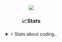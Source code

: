 <div align="center">
  
<p align="center">
  <img src="https://lanyard.cnrad.dev/api/1018290650602553364" />
</p>

### 📈Stats
<details>
    <summary> ⚡ Stats about coding.. </> </summary>
    <br/>

<!--START_SECTION:waka-->
![Code Time](http://img.shields.io/badge/Code%20Time-160%20hrs%2059%20mins-blue)

![Profile Views](http://img.shields.io/badge/Profile%20Views-0-blue)

**🐱 My GitHub Data** 

> 📦 1.2 MB Used in GitHub's Storage 
 > 
> 🏆 19 Contributions in the Year 2025
 > 
> 💼 Opted to Hire
 > 
> 📜 5 Public Repositories 
 > 
> 🔑 19 Private Repositories 
 > 
**I'm an Early 🐤** 

```text
🌞 Morning                27 commits          ██░░░░░░░░░░░░░░░░░░░░░░░   06.87 % 
🌆 Daytime                187 commits         ████████████░░░░░░░░░░░░░   47.58 % 
🌃 Evening                136 commits         █████████░░░░░░░░░░░░░░░░   34.61 % 
🌙 Night                  43 commits          ███░░░░░░░░░░░░░░░░░░░░░░   10.94 % 
```
📅 **I'm Most Productive on Sunday** 

```text
Monday                   23 commits          █░░░░░░░░░░░░░░░░░░░░░░░░   05.85 % 
Tuesday                  47 commits          ███░░░░░░░░░░░░░░░░░░░░░░   11.96 % 
Wednesday                51 commits          ███░░░░░░░░░░░░░░░░░░░░░░   12.98 % 
Thursday                 62 commits          ████░░░░░░░░░░░░░░░░░░░░░   15.78 % 
Friday                   54 commits          ███░░░░░░░░░░░░░░░░░░░░░░   13.74 % 
Saturday                 69 commits          ████░░░░░░░░░░░░░░░░░░░░░   17.56 % 
Sunday                   87 commits          ██████░░░░░░░░░░░░░░░░░░░   22.14 % 
```


📊 **This Week I Spent My Time On** 

```text
🕑︎ Time Zone: Europe/Berlin

💬 Programming Languages: 
Lua                      1 hr 38 mins        █████████░░░░░░░░░░░░░░░░   35.13 % 
CSS                      1 hr 12 mins        ██████░░░░░░░░░░░░░░░░░░░   25.77 % 
JavaScript               59 mins             █████░░░░░░░░░░░░░░░░░░░░   21.22 % 
C                        24 mins             ██░░░░░░░░░░░░░░░░░░░░░░░   08.77 % 
HTML                     20 mins             ██░░░░░░░░░░░░░░░░░░░░░░░   07.33 % 

🔥 Editors: 
VS Code                  4 hrs 40 mins       █████████████████████████   100.00 % 

🐱‍💻 Projects: 
valentines-day2          1 hr 43 mins        █████████░░░░░░░░░░░░░░░░   36.79 % 
core-main                43 mins             ████░░░░░░░░░░░░░░░░░░░░░   15.40 % 
resources                42 mins             ████░░░░░░░░░░░░░░░░░░░░░   15.21 % 
valentines-day           39 mins             ████░░░░░░░░░░░░░░░░░░░░░   14.01 % 
hausaufgaben             24 mins             ██░░░░░░░░░░░░░░░░░░░░░░░   08.77 % 

💻 Operating System: 
Windows                  4 hrs 40 mins       █████████████████████████   100.00 % 
```

**I Mostly Code in JavaScript** 

```text
JavaScript               8 repos             █████████░░░░░░░░░░░░░░░░   34.78 % 
Lua                      6 repos             ███████░░░░░░░░░░░░░░░░░░   26.09 % 
Python                   3 repos             ███░░░░░░░░░░░░░░░░░░░░░░   13.04 % 
TypeScript               2 repos             ██░░░░░░░░░░░░░░░░░░░░░░░   08.70 % 
HTML                     1 repo              █░░░░░░░░░░░░░░░░░░░░░░░░   04.35 % 
```




 Last Updated on 17/02/2025 03:25:18 UTC
<!--END_SECTION:waka-->
</details>
